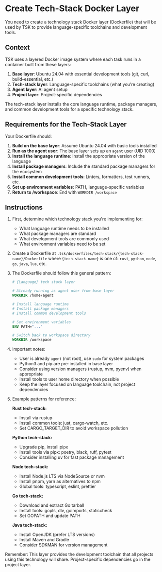 # Create Tech-Stack Docker Layer

You need to create a technology stack Docker layer (Dockerfile) that will be used by TSK to provide language-specific toolchains and development tools.

## Context

TSK uses a layered Docker image system where each task runs in a container built from these layers:
1. **Base layer**: Ubuntu 24.04 with essential development tools (git, curl, build-essential, etc.)
2. **Tech-stack layer**: Language-specific toolchains (what you're creating)
3. **Agent layer**: AI agent setup
4. **Project layer**: Project-specific dependencies

The tech-stack layer installs the core language runtime, package managers, and common development tools for a specific technology stack.

## Requirements for the Tech-Stack Layer

Your Dockerfile should:

1. **Build on the base layer**: Assume Ubuntu 24.04 with basic tools installed
2. **Run as the agent user**: The base layer sets up an `agent` user (UID 1000)
3. **Install the language runtime**: Install the appropriate version of the language
4. **Install package managers**: Include the standard package managers for the ecosystem
5. **Install common development tools**: Linters, formatters, test runners, etc.
6. **Set up environment variables**: PATH, language-specific variables
7. **Return to /workspace**: End with `WORKDIR /workspace`

## Instructions

1. First, determine which technology stack you're implementing for:
   - What language runtime needs to be installed
   - What package managers are standard
   - What development tools are commonly used
   - What environment variables need to be set

2. Create a Dockerfile at `.tsk/dockerfiles/tech-stack/{tech-stack-name}/Dockerfile` where `{tech-stack-name}` is one of: `rust`, `python`, `node`, `go`, `java`, `lua`, etc.

3. The Dockerfile should follow this general pattern:
   ```dockerfile
   # {Language} tech stack layer

   # Already running as agent user from base layer
   WORKDIR /home/agent

   # Install language runtime
   # Install package managers
   # Install common development tools

   # Set environment variables
   ENV PATH="..."

   # Switch back to workspace directory
   WORKDIR /workspace
   ```

4. Important notes:
   - User is already `agent` (not root), use `sudo` for system packages
   - Python3 and pip are pre-installed in base layer
   - Consider using version managers (rustup, nvm, pyenv) when appropriate
   - Install tools to user home directory when possible
   - Keep the layer focused on language toolchain, not project dependencies

5. Example patterns for reference:

   **Rust tech-stack:**
   - Install via rustup
   - Install common tools: just, cargo-watch, etc.
   - Set CARGO_TARGET_DIR to avoid workspace pollution

   **Python tech-stack:**
   - Upgrade pip, install pipx
   - Install tools via pipx: poetry, black, ruff, pytest
   - Consider installing uv for fast package management

   **Node tech-stack:**
   - Install Node.js LTS via NodeSource or nvm
   - Install pnpm, yarn as alternatives to npm
   - Global tools: typescript, eslint, prettier

   **Go tech-stack:**
   - Download and extract Go tarball
   - Install tools: gopls, dlv, goimports, staticcheck
   - Set GOPATH and update PATH

   **Java tech-stack:**
   - Install OpenJDK (prefer LTS versions)
   - Install Maven and Gradle
   - Consider SDKMAN for version management

Remember: This layer provides the development toolchain that all projects using this technology will share. Project-specific dependencies go in the project layer.
